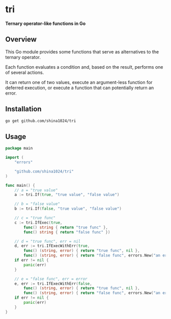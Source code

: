 # tri

**Ternary operator-like functions in Go**

## Overview

This Go module provides some functions that serve as alternatives to the ternary operator.

Each function evaluates a condition and, based on the result, performs one of several actions.

It can return one of two values, execute an argument-less function for deferred execution, or execute a function that can potentially return an error.

## Installation

```sh
go get github.com/shina1024/tri
```

## Usage

```go
package main

import (
    "errors"

    "github.com/shina1024/tri"
)

func main() {
    // a = "true value"
    a := tri.If(true, "true value", "false value")

    // b = "false value"
    b := tri.If(false, "true value", "false value")

    // c = "true func"
    c := tri.IfExec(true,
        func() string { return "true func" },
        func() string { return "false func" })

    // d = "true func", err = nil
    d, err := tri.IfExecWithErr(true,
        func() (string, error) { return "true func", nil },
        func() (string, error) { return "false func", errors.New("an error occurred") })
    if err != nil {
        panic(err)
    }

    // e = "false func", err = error
    e, err := tri.IfExecWithErr(false,
        func() (string, error) { return "true func", nil },
        func() (string, error) { return "false func", errors.New("an error occurred") })
    if err != nil {
        panic(err)
    }
}
```
